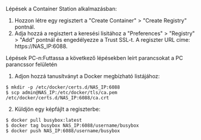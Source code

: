 Lépések a Container Station alkalmazásban:

1. Hozzon létre egy regisztert a "Create Container" > "Create Registry" pontnál.
2. Adja hozzá a regisztert a keresési lisitához a "Preferences" > "Registry" > "Add" pontnál és engedélyezze a Trust SSL-t. A regiszter URL címe: https://NAS_IP:6088.

Lépések PC-n:Futtassa a következő lépésekben leírt parancsokat a PC parancssor felületén
1. Adjon hozzá tanusítványt a Docker megbízható listájához:
```
$ mkdir -p /etc/docker/certs.d/NAS_IP:6088
$ scp admin@NAS_IP:/etc/docker/tls/ca.pem /etc/docker/certs.d/NAS_IP:6088/ca.crt
```
2. Küldjön egy képfájlt a regiszterbe:
```
$ docker pull busybox:latest
$ docker tag busybox NAS_IP:6088/username/busybox
$ docker push NAS_IP:6088/username/busybox
```
